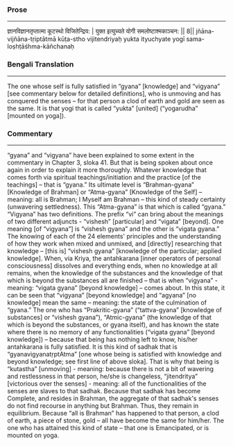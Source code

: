 ### Prose 
 --- 
ज्ञानविज्ञानतृप्तात्मा कूटस्थो विजितेन्द्रिय: |
युक्त इत्युच्यते योगी समलोष्टाश्मकाञ्चन: || 8||
jñāna-vijñāna-tṛiptātmā kūṭa-stho vijitendriyaḥ
yukta ityuchyate yogī sama-loṣhṭāśhma-kāñchanaḥ

### Bengali Translation 
 --- 
The one whose self is fully satisfied in “gyana” [knowledge] and “vigyana” [see commentary below for detailed definitions], who is unmoving and has conquered the senses – for that person a clod of earth and gold are seen as the same. It is that yogi that is called “yukta” [united] (“yogarudha” [mounted on yoga]).

### Commentary 
 --- 
“gyana” and “vigyana” have been explained to some extent in the commentary in Chapter 3, sloka 41. But that is being spoken about once again in order to explain it more thoroughly. Whatever knowledge that comes forth via spiritual teachings/initiation and the practice [of the teachings] – that is “gyana.” Its ultimate level is “Brahman-gyana” [Knowledge of Brahman] or “Atma-gyana” [Knowledge of the Self] – meaning: all is Brahman; I Myself am Brahman – this kind of steady certainty (unwavering settledness). This “Atma-gyana” is that which is called “gyana.” “Vigyana” has two definitions. The prefix “vi” can bring about the meanings of two different adjuncts - “vishesh” [particular] and “vigata” [beyond]. One meaning [of “vigyana”] is “vishesh gyana” and the other is “vigata gyana.” The knowing of each of the 24 elements' principles and the understanding of how they work when mixed and unmixed, and [directly] researching that knowledge – [this is] “vishesh gyana” [knowledge of the particular; applied knowledge]. When, via Kriya, the antahkarana [inner operators of personal consciousness] dissolves and everything ends, when no knowledge at all remains, when the knowledge of the substances and the knowledge of that which is beyond the substances all are finished – that is when “vigyana” - meaning: “vigata gyana” [beyond knowledge] – comes about. In this state, it can be seen that “vigyana” [beyond knowledge] and “agyana” [no knowledge] mean the same – meaning: the state of the culmination of “gyana.” The one who has “Prakritic-gyana” (“tattva-gyana” [knowledge of substances] or “vishesh gyana”), “Atmic-gyana” (the knowledge of that which is beyond the substances, or gyana itself), and has known the state where there is no memory of any functionalities (“vigata gyana” [beyond knowledge]) – because that being has nothing left to know, his/her antahkarana is fully satisfied. It is this kind of sadhak that is “gyanavigyanatṛptAtma” [one whose being is satisfied with knowledge and beyond knowledge; see first line of above sloka]. That is why that being is “kutastha” [unmoving] - meaning: because there is not a bit of wavering and restlessness in that person, he/she is changeless, “jitendritya” [victorious over the senses] - meaning: all of the functionalities of the senses are slaves to that sadhak. Because that sadhak has become Complete, and resides in Brahman, the aggregate of that sadhak's senses do not find recourse in anything but Brahman. Thus, they remain in equilibrium. Because “all is Brahman” has happened to that person, a clod of earth, a piece of stone, gold – all have become the same for him/her. The one who has attained this kind of state – that one is Emancipated, or is mounted on yoga.
